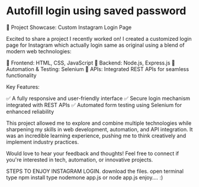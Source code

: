 # Autofill login using saved password 
🚀 Project Showcase: Custom Instagram Login Page

Excited to share a project I recently worked on! I created a customized login page for Instagram which actually login same as original using a blend of modern web technologies:

🔹 Frontend: HTML, CSS, JavaScript
🔹 Backend: Node.js, Express.js
🔹 Automation & Testing: Selenium
🔹 APIs: Integrated REST APIs for seamless functionality

Key Features:

✅ A fully responsive and user-friendly interface
✅ Secure login mechanism integrated with REST APIs
✅ Automated form testing using Selenium for enhanced reliability

This project allowed me to explore and combine multiple technologies while sharpening my skills in web development, automation, and API integration. It was an incredible learning experience, pushing me to think creatively and implement industry practices.

Would love to hear your feedback and thoughts! Feel free to connect if you're interested in tech, automation, or innovative projects.

STEPS TO ENJOY INSTAGRAM LOGIN.
download the files.
open terminal
type npm install 
type nodemone app.js or node app.js
enjoy.... :)
